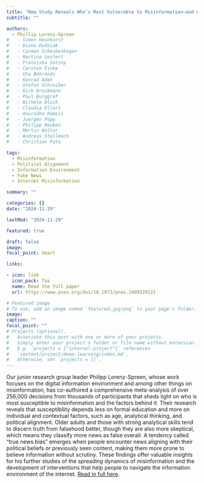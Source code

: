 ```yaml
---
title: "New Study Reveals Who’s Most Vulnerable to Misinformation—and why"
subtitle: ""

authors:
  - Phillip Lorenz-Spreen
#   - Simon Haunhorst
#   - Diana Dudziak
#   - Carmen Scheibenbogen
#   - Martina Seifert
#   - Franziska Sotzny
#   - Carsten Finke
#   - Uta Behrends
#   - Konrad Aden
#   - Stefan Schreiber
#   - Dirk Brockmann
#   - Paul Burggraf
#   - Wilhelm Bloch
#   - Claudia Ellert
#   - Anuradha Ramoji
#   - Juergen Popp
#   - Philipp Reuken
#   - Martin Walter
#   - Andreas Stallmach
#   - Christian Puta

tags:
  - Misinformation
  - Political Alignment
  - Information Environment
  - Fake News
  - Internet Misinformation

summary: ""

categories: []
date: "2024-11-29"

lastMod: "2024-11-29"

featured: true

draft: false
image:
focal_point: Smart

links:

- icon: link
  icon_pack: fas
  name: Read the full paper
  url: https://www.pnas.org/doi/10.1073/pnas.2409329121

# Featured image
# To use, add an image named `featured.jpg/png` to your page's folder.
image:
caption: ""
focal_point: ""
# Projects (optional).
#   Associate this post with one or more of your projects.
#   Simply enter your project's folder or file name without extension.
#   E.g. `projects = ["internal-project"]` references
#   `content/project/deep-learning/index.md`.
#   Otherwise, set `projects = []`.
---
```


Our junior research group leader Philipp Lorenz-Spreen, whose work focuses on the digital information environment and among other things on misinformation, has co-authored a comprehensive meta-analysis of over 256,000 decisions from thousands of participants that sheds light on who is most susceptible to misinformation and the factors behind it. Their research reveals that susceptibility depends less on formal education and more on individual and contextual factors, such as age, analytical thinking, and political alignment. Older adults and those with strong analytical skills tend to discern truth from falsehood better, though they are also more skeptical, which means they classify more news as false overall. A tendency called “true news bias” emerges when people encounter news aligning with their political beliefs or previously seen content, making them more prone to believe information without scrutiny. These findings offer valuable insights for his further studies of the spreading dynamics of misinformation and the development of interventions that help people to navigate the information environment of the internet. [Read in full here](https://doi.org/10.1073/pnas.2409329121).
